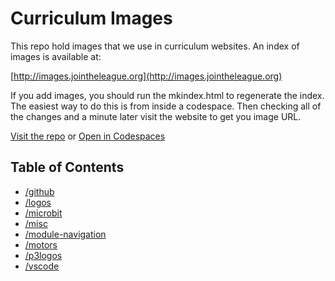 # Curriculum Images

This repo hold  images that we use in curriculum websites. An index of images is available at:

   [http://images.jointheleague.org](http://images.jointheleague.org)

If you add images, you should run the mkindex.html to regenerate the index. The easiest 
way to do this is from inside a codespace. Then checking all of the changes and a minute later
visit the website to get you image URL. 

[Visit the repo](https://github.com/league-curriculum/images) or <a href="https://codespaces.new/league-curriculum/images" target="_blank" >Open in Codespaces</a>

## Table of Contents 

<!-- start generated content -->

- [/github](/github/README.md)
- [/logos](/logos/README.md)
- [/microbit](/microbit/README.md)
- [/misc](/misc/README.md)
- [/module-navigation](/module-navigation/README.md)
- [/motors](/motors/README.md)
- [/p3logos](/p3logos/README.md)
- [/vscode](/vscode/README.md)
